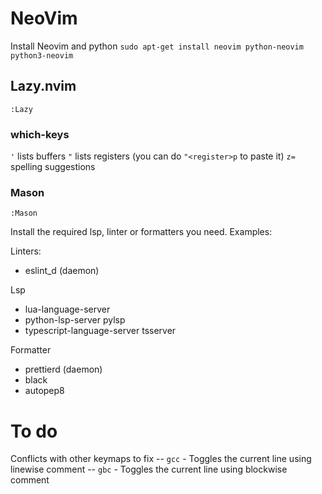 # NeoVim

Install Neovim and python
`sudo apt-get install neovim python-neovim python3-neovim`

## Lazy.nvim

`:Lazy`

### which-keys

`'` lists buffers
`"` lists registers (you can do `"<register>p` to paste it)
`z=` spelling suggestions

### Mason

`:Mason`

Install the required lsp, linter or formatters you need. Examples:

Linters:
- eslint_d (daemon)

Lsp
- lua-language-server
- python-lsp-server pylsp
- typescript-language-server tsserver

Formatter
- prettierd (daemon)
- black
- autopep8

# To do

Conflicts with other keymaps to fix
-- `gcc` - Toggles the current line using linewise comment
-- `gbc` - Toggles the current line using blockwise comment

